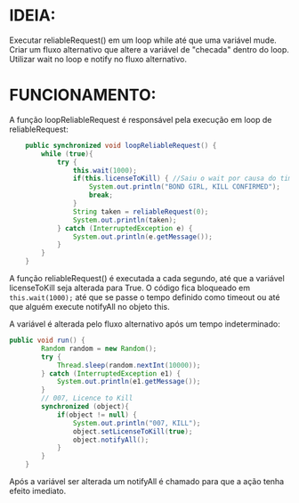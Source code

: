 # IDEIA: 

Executar reliableRequest() em um loop while até que uma variável mude. Criar um fluxo alternativo que altere a variável de "checada" dentro do loop. Utilizar wait no loop e notify no fluxo alternativo.

# FUNCIONAMENTO:

A função loopReliableRequest é responsável pela execução em loop de reliableRequest:

```Java
	public synchronized void loopReliableRequest() {
		while (true){
			try {
				this.wait(1000);
				if(this.licenseToKill) { //Saiu o wait por causa do timeout ou alguém mudou a variável e deu notifyAll?
					System.out.println("BOND GIRL, KILL CONFIRMED");
					break;
				}
				String taken = reliableRequest(0);
				System.out.println(taken);
			} catch (InterruptedException e) {
				System.out.println(e.getMessage());
			}
		}			
	}
```
A função reliableRequest() é executada a cada segundo, até que a variável licenseToKill seja alterada para True. O código fica bloqueado em `this.wait(1000);` até que se passe o tempo definido como timeout ou até que alguém execute notifyAll no objeto this.


A variável é alterada pelo fluxo alternativo após um tempo indeterminado:
```Java
public void run() {
		Random random = new Random();
		try {
			Thread.sleep(random.nextInt(10000));
		} catch (InterruptedException e1) {
			System.out.println(e1.getMessage());
		}
		// 007, Licence to Kill
		synchronized (object){
			if(object != null) {
				System.out.println("007, KILL");
				object.setLicenseToKill(true);
				object.notifyAll();
			}			
		}
	}
```


Após a variável ser alterada um notifyAll é chamado para que a ação tenha efeito imediato.

